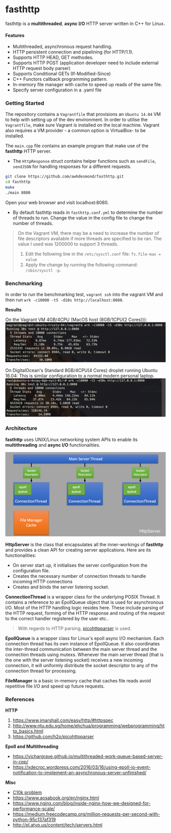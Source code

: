 # fasthttp
fasthttp is a __multithreaded__, __async I/O__ HTTP server written in C++ for Linux. 

#### Features
* Multithreaded, asynchronous request handling.
* HTTP persistent connection and pipelining (for HTTP/1.1).
* Supports HTTP HEAD, GET methodes.
* Supports HTTP POST (application developer need to include external HTTP request body parser)
* Supports Conditional GETs (If-Modified-Since)
* C++ Functors callback programming pattern.
* In-memory file manager with cache to speed up reads of the same file.
* Specify server configuration in a .yaml file

### Getting Started
The repository contains a `Vagrantfile` that provisions an `Ubuntu 14.04` VM to help with setting up of the dev environment. In order to utilise the `Vagrantfile`, make sure Vagrant is installed on the local machine. Vagrant also requires a VM provider - a common option is VirtualBox- to be installed. 

The `main.cpp` file contains an example program that make use of the __fasthttp__ HTTP server.
* The `HttpResponse` struct contains helper functions such as `sendFile`, `sendJSON` for handling responses for a different requests.

```sh
git clone https://github.com/awhdesmond/fasthttp.git
cd fasthttp
make
./main 8080
```

Open your web browser and visit localhost:8080.

* By default fasthttp reads in `fasthttp.conf.yml` to determine the number of threads to run. Change the value in the config file to change the number of threads.

> On the Vagrant VM, there may be a need to increase the number of file descriptors available if more threads are specified to be ran. The value I used was 1200000 to support 3 threads.
> 1. Edit the following line in the `/etc/sysctl.conf` file:
> `fs.file-max = value`
> 2. Apply the change by running the following command:
> `/sbin/sysctl -p`.

### Benchmarking
In order to run the benchmarking test, `vagrant ssh` into the vagrant VM and then run `wrk -c10000 -t5 -d10s http://localhost:8080`.

__Results__

On the Vagrant VM 4GB/4CPU (MacOS host (8GB/1CPU(2 Cores))): 
![VM Benchmark](assets/local_vm_benchmark.png)  

On DigitalOcean's Standard 8GB/4CPU(4 Cores) droplet running Ubuntu 16.04:
This is similar configuration to a normal modern personal laptop.
![DO Benchmark](assets/do_benchmark.png)


### Architecture

__fasthttp__ uses UNIX/Linux networking system APIs to enable its __multithreading__ and __async I/O__ functionalities. 

![Architecture Diagram](assets/archi.png)

__HttpServer__ is the class that encapsulates all the inner-workings of __fasthttp__ and provides a clean API for creating server applications. Here are its functionalities:
* On server start up, it initialises the server configuration from the configuration file.
* Creates the necessary number of connection threads to handle incoming HTTP connections
* Creates and binds the server listening socket.

__ConnectionThread__ is a wrapper class for the underlying POSIX Thread. It contains a reference to an EpollQueue object that is used for asynchronous I/O. Most of the HTTP handling logic resides here. These include parsing of the HTTP request, forming of the HTTP response and routing of the request to the correct handler registered by the user etc..

> With regards to HTTP parsing, [picohttpparser](https://github.com/h2o/picohttpparser) is used.

__EpollQueue__ is a wrapper class for Linux's epoll async I/O mechanism. Each connection thread has its own instance of EpollQueue. It also coordinates the inter-thread communication between the main server thread and the connection threads using mutexs. Whenever the main server thread (that is the one with the server listening socket) receives a new incoming connection, it will uniformly distribute the socket descriptor to any of the connection thread for processing. 

__FileManager__ is a basic in-memory cache that caches file reads avoid repetitive file I/O and speed up future requests.

### References
__HTTP__
1. https://www.jmarshall.com/easy/http/#httpspec
2. http://www.ntu.edu.sg/home/ehchua/programming/webprogramming/http_basics.html
3. https://github.com/h2o/picohttpparser

__Epoll and Multithreading__
* https://vichargrave.github.io/multithreaded-work-queue-based-server-in-cpp/
* https://xdecroc.wordpress.com/2016/03/16/using-epoll-io-event-notification-to-implement-an-asynchronous-server-unfinished/

__Misc__
* [C10k problem](http://www.kegel.com/c10k.html)
* https://www.aosabook.org/en/nginx.html
* https://www.nginx.com/blog/inside-nginx-how-we-designed-for-performance-scale/
* https://medium.freecodecamp.org/million-requests-per-second-with-python-95c137af319
* http://pl.atyp.us/content/tech/servers.html
